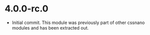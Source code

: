 # 4.0.0-rc.0

* Initial commit. This module was previously part of other cssnano modules and
  has been extracted out.
